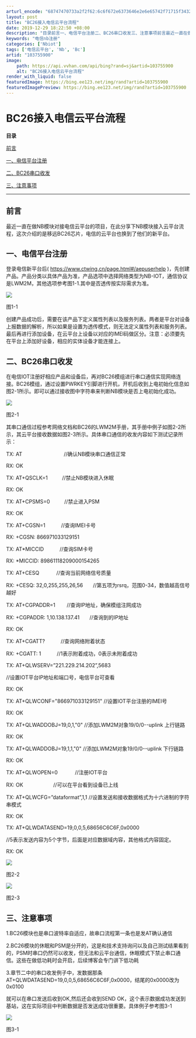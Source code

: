 ```yaml
---
arturl_encode: "68747470733a2f2f62:6c6f672e6373646e2e6e65742f71715f34323636303330332f:61727469636c652f64657461696c732f313033373535393030"
layout: post
title: "BC26接入电信云平台流程"
date: 2019-12-29 18:22:50 +08:00
description: "目录前言一、电信平台注册二、BC26串口收发三、注意事项前言最近一直在做NB模块对接电信云平台的项目"
keywords: "电信nb注册"
categories: ['Nbiot']
tags: ['电信云平台', 'Nb', 'Bc']
artid: "103755900"
image:
    path: https://api.vvhan.com/api/bing?rand=sj&artid=103755900
    alt: "BC26接入电信云平台流程"
render_with_liquid: false
featuredImage: https://bing.ee123.net/img/rand?artid=103755900
featuredImagePreview: https://bing.ee123.net/img/rand?artid=103755900
---
```


# BC26接入电信云平台流程

**目录**

[前言](#%E5%89%8D%E8%A8%80)

[一、电信平台注册](#%E4%B8%80%E3%80%81%E7%94%B5%E4%BF%A1%E5%B9%B3%E5%8F%B0%E6%B3%A8%E5%86%8C)

[二、BC26串口收发](#%E4%BA%8C%E3%80%81BC26%E4%B8%B2%E5%8F%A3%E6%94%B6%E5%8F%91)

[三、注意事项](#%E4%B8%89%E3%80%81%E6%B3%A8%E6%84%8F%E4%BA%8B%E9%A1%B9)

---

## 

## 前言

最近一直在做NB模块对接电信云平台的项目，在此分享下NB模块接入云平台流程，这次介绍的是移远BC26芯片，电信的云平台也换到了他们的新平台。

## 一、电信平台注册

登录电信新平台后(
<https://www.ctwing.cn/page.html#/aepuserhelp>
)，先创建产品。产品分类以具体产品为准，产品选项中选择网络类型为NB-IOT，通信协议是LWM2M，其他选项参考图1-1.其中是否透传按实际需求为准。

![](https://i-blog.csdnimg.cn/blog_migrate/973bd762d22b0c0fdac06c8f37bca65b.png)

图1-1

创建产品成功后，需要在该产品下定义属性列表以及服务列表。两者是平台对设备上报数据的解析，所以如果是设置为透传模式，则无法定义属性列表和服务列表。最后再进行添加设备，在云平台上设备以对应的IMEI码做区分。注意：必须要先在平台上添加好设备，相应的实体设备才能连接上。

## 二、BC26串口收发

在电信IOT注册好相应产品和设备后，再对BC26模组进行串口通信实现网络连接。BC26模组，通过设置PWRKEY引脚进行开机，开机后收到上电初始化信息如图2-1所示。即可以通过接收图中字符串来判断NB模块是否上电初始化成功。

![](https://i-blog.csdnimg.cn/blog_migrate/33540c66c975a91b2a8ed382c5e5a058.png)

图2-1

其串口通信过程参考网络文档和BC26的LWM2M手册，其手册中例子如图2-2所示，其云平台接收数据如图2-3所示。具体串口通信的收发内容如下测试记录所示：

TX: AT                             //确认NB模块串口通信正常

RX: OK

TX: AT+QSCLK=1          //禁止NB模块进入休眠

RX: OK

TX: AT+CPSMS=0          //禁止进入PSM

RX: OK

TX: AT+CGSN=1           //查询IMEI卡号

RX: +CGSN: 866971033129151

TX: AT\*MICCID           //查询SIM卡号

RX: \*MICCID: 89861118209000154265

TX: AT+CESQ            //查询当前网络信号质量

RX: +CESQ: 32,0,255,255,26,56       //第五项为rsrq，范围0-34，数值越高信号越好

TX: AT+CGPADDR=1        //查询IP地址，确保模组注网成功

RX: +CGPADDR: 1,10.138.137.41       //查询到的IP地址

RX: OK

TX: AT+CGATT?           //查询网络附着状态

RX: +CGATT: 1           //1表示附着成功，0表示未附着成功

TX: AT+QLWSERV=”221.229.214.202”,5683

//设置IOT平台IP地址和端口号，电信平台可查看

RX: OK

TX: AT+QLWCONF="866971033129151" //设置IOT平台注册的IMEI号

RX: OK

TX: AT+QLWADDOBJ=19,0,1,"0" //添加LWM2M对象19/0/0--uplink 上行链路

RX: OK

TX: AT+QLWADDOBJ=19,1,1,"0" //添加LWM2M对象19/0/0--uplink 下行链路

RX: OK

TX: AT+QLWOPEN=0            //注册IOT平台

RX: OK                     //可以在平台看到设备已上线

TX: AT+QLWCFG=”dataformat”,1,1 //设置发送和接收数据格式为十六进制的字符串模式

RX: OK

TX: AT+QLWDATASEND=19,0,0,5,68656C6C6F,0x0000

//5表示发送内容为5个字节，后面是对应数据域内容，其他格式内容固定。

RX: OK

![](https://i-blog.csdnimg.cn/blog_migrate/7d6af5bd27dd1bd44acc1317094bfaf7.png)

图2-2

![](https://i-blog.csdnimg.cn/blog_migrate/60c8821f791bd4b2501c7afdaa2bc969.png)

图2-3

## 三、注意事项

1.BC26模块也是串口波特率自适应，故串口流程第一条也是发AT确认通信

2.BC26模块的休眠和PSM是分开的，这是和技术支持询问以及自己测试结果看到的，PSM时串口仍然可以收发，但无法和云平台通信，休眠模式下禁止串口通信。这些在做低功耗时会开启，后续博客会专门讲下低功耗

3.章节二中的串口收发例子中，发数据那条AT+QLWDATASEND=19,0,0,5,68656C6C6F,0x0000，结尾的0x0000改为0x0100

就可以在串口发送后收到OK,然后还会收到SEND OK，这个表示数据成功发送到基站，这在实际项目中判断数据是否发送成功很重要。具体例子参考图3-1

![](https://i-blog.csdnimg.cn/blog_migrate/f5b1950f2dd0ffff49100423c1f727b1.png)

图3-1